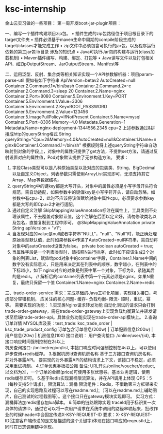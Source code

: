 # ksc-internship
金山云实习做的一些项目：
第一周开发boot-jar-plugin项目：

一、编写⼀个插件构建项⽬zip包。
• 插件⽣成的zip包路径位于项⽬根⽬录下的target⽂件夹
• 插件必须基于maven⽣命中周期的compile阶段⽣成的target/classes才能完成⼯作
• zip⽂件中必须包含可执⾏的jar包，以及程序运⾏依赖的第三jar包lib⽬录
涉及的知识点
• Java可执⾏Jar包的构建与运⾏(class加载机制)
• Maven插件编写、构建、绑定、打包等
• Java读写⽂件以及打包相关API，如ZipOutputStream、JarOutputStream、Manifest等


二、运用泛型、反射、集合类等相关知识实现一个API参数解析器：项目param-parse-util
假如有如下字符串
ApiVersion=betav2
AutoCreated=null
Container.2.Command.1=/bin/bash
Container.2.Command.2=-c
Container.2.Command.3=sleep 20
Container.2.Name=nginx
Container.2.Port=8080
Container.5.Environment.1.Key=PORT
Container.5.Environment.1.Value=3306
Container.5.Environment.2.Key=ROOT_PASSWORD
Container.5.Environment.2.Value=123456
Container.5.ImagePullPolicy=IfNotPresent
Container.5.Name=mysql
Container.5.Port=8306
Memory=4.0
Metadata.Generation=1
Metadata.Name=nginx-deployment-1344556.2345
cpu=2
上述参数通过&拼接成http的queryString格式
String queryString="Cpu=2&Memory=4.0&AutoCreated=null&Container.1.Name=nginx&Container.1.Command.1=/bin/sh"
根据规则将上述queryString字符串自动映射到对象的字段上，对象中的属性只提供了get方法，不提供set方法，请通过反射设置对应的属性值，Pod对象默认提供了无参构造方法。
要求：
1. 字段Class类型可以是八种原始类型以及对应的包装类、String、BigDecimal以及自定义Object，列表参数只需使用ArrayList实现即可，无须支持其它Array、Map等数据结构。
2. queryString中的键key都是大写开头，对象中的属性必须是小写字母开头符合规范，需自动适配，如果参数中的键值key是小写字符开头，请自动忽略，如参数中有cpu=2，此时不应该将该值赋给对象中属性cpu，必须要求参数key都是大写的即Cpu=2才进行适配。
3. 通过自定义注解 SkipMappingValueAnnotation标注在属性上，工具类则不处理该属性，不去覆盖对象默认值，这个注解在后面以定义好，请勿修改类名以及包名，直接复制到工程中即可。
    @SkipMappingValueAnnotation
    private String apiVersion = "v1";
4. 当发现对应的value是null或者字符串"NULL"，"null"、"Null"时，能正确处理原始类型默认值，此时如果参数中传递了AutoCreated=null字符串，需自动将对象中的autoCreated设置为false。
private boolean autoCreated = true;
5. 当属性字段是一个列表类型时，请按照N进行排序，此时如下应该生成2个对象的列表List<Container>，赋值给pod对象中的container字段，Container.1.Name中间的数字没有实际意义，只是用来决定其在列表中的顺序，数字越小，在列表中的下标越小，如下 nginx对应的对象是列表中第一个对象，下标为0，紧随其后的是redis。
// 解析后的container列表中第一个元素必须是nginx，如果N重复，最终只保留一个值
Container.1.Name=nginx
Container.2.Name=redis

三、trade-order-service
需求：完成基础的Java工程化项目，实现相关接口，考虑部分容错机制。
应关注的核心问题- 缓存- 负载均衡- 限流- 超时，重试，幂等。
需要实现的功能：
    1.实现类Nginx请求转发功能
自动化测试的请求只会打到trade-order-gateway，需在trade-order-gateway上实现负载均衡算法并转发请求至后端trade-order-api。具体业务功能实现在trade-order-api模块上。
    2.查询订单详情
MYSQL库及表：test_trade: ksc_trade_order | ksc_trade_product_config
订单包含订单信息(200w) | 订单配置信息(200w) | 用户信息(20w) | 机房信息(100)
接口说明：
用户查询接口: /online/user/{id},  本接口响应时间强制控制在2s以上  
机房查询接口: /online/region/list,  本接口响应时间强制控制在4s以上，可以使用异步查询+redis缓存。
    3.根据机房Id查询机房名称
基于三方接口查询机房名称，并对外暴露API。
要实现的对外暴露API的结构请求上下文，该接口不稳定，必须采用重试机制。
    4.订单优惠券抵扣公摊
备注: URL开头/online/voucher/deduct,  以文档为准，一个订单的金额(price)可使用多张优惠券。基本业务逻辑，使用redis缓存即可。
    5.基于Redis实现漏桶限流算法，并在API调用上体现
QPS：5　（每秒支持5个请求），限流算法：漏桶
限流组件：Redis，不借助第三方框架来实现，自己的实现思路及过程可以写在readme.md上（可以在readme.md上辅助图片，自己测试的过程截图等）。这个接口只在gateway模块实现即可。
实习方式：漏桶算法加redis缓存加lua脚本。
    6.简单的链路跟踪实现
traceId用于标识某一次具体的请求ID，通过它可以将一次用户请求在系统中调用的路径串联起来，批改作业的时候header中会固定传递X-KSY-REQUEST-ID
要求：X-KSY-REQUEST-ID(注意客户端传递的是文档描述的这个关键字)体现在接口响应的reqeustId上，同时在日志调用链中体现。




